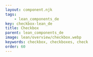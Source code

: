 ```yaml
---
layout: component.njk
tags: 
    - lean_components_de
key: checkbox-lean_de
title: Checkbox
parent: lean_components_de
image: lean/overview/checkbox.webp
keywords: checkbox, checkboxes, check
order: 60
---
```

